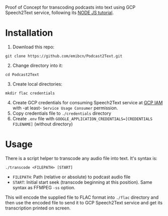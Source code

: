 Proof of Concept for transcoding podcasts into text using GCP Speech2Text service, following its [NODE JS tutorial](https://cloud.google.com/speech-to-text/docs/quickstart-client-libraries).

# Installation

1. Download this repo:

```shell
git clone https://github.com/emibcn/Podcast2Text.git
```

2. Change directory into it:

```shell
cd Podcast2Text
```

3. Create local directories:

```shell
mkdir flac credentials
```

4. Create GCP credentials for consuming Speech2Text service at [GCP IAM](https://console.cloud.google.com/iam-admin/iam) with -at least- `Service Usage Consumer` permission.
5. Copy credentials file to `./credentials` directory
6. Create `.env` file with `GOOGLE_APPLICATION_CREDENTIALS=[CREDENTIALS FILENAME]` (without directory)

# Usage

There is a script helper to transcode any audio file into text. It's syntax is:

```shell
./transcode <FILEPATH> [START]
```

- `FILEPATH`: Path (relative or absolute) to podcast audio file
- `START`: Initial start seek (transcode beginning at this position). Same syntax as FFMPEG `-ss` option.

This will encode the supplied file to FLAC format into `./flac` directory and then use the encoded file to send it to GCP Speech2Text service and get its transcription printed on screen.
